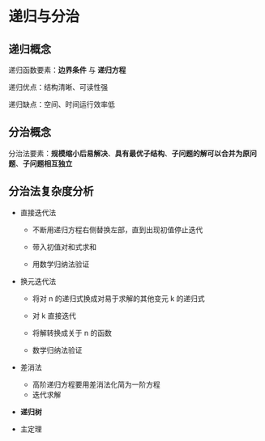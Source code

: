 # 递归与分治

## 递归概念

递归函数要素：**边界条件** 与 **递归方程**

递归优点：结构清晰、可读性强

递归缺点：空间、时间运行效率低

## 分治概念

分治法要素：**规模缩小后易解决**、**具有最优子结构**、**子问题的解可以合并为原问题**、**子问题相互独立**

## 分治法复杂度分析

* 直接迭代法

    * 不断用递归方程右侧替换左部，直到出现初值停止迭代

    * 带入初值对和式求和

    * 用数学归纳法验证 

* 换元迭代法

    * 将对 n 的递归式换成对易于求解的其他变元 k 的递归式

    * 对 k 直接迭代

    * 将解转换成关于 n 的函数

    * 数学归纳法验证

* 差消法

    * 高阶递归方程要用差消法化简为一阶方程
    * 迭代求解

* **递归树**
* 主定理
